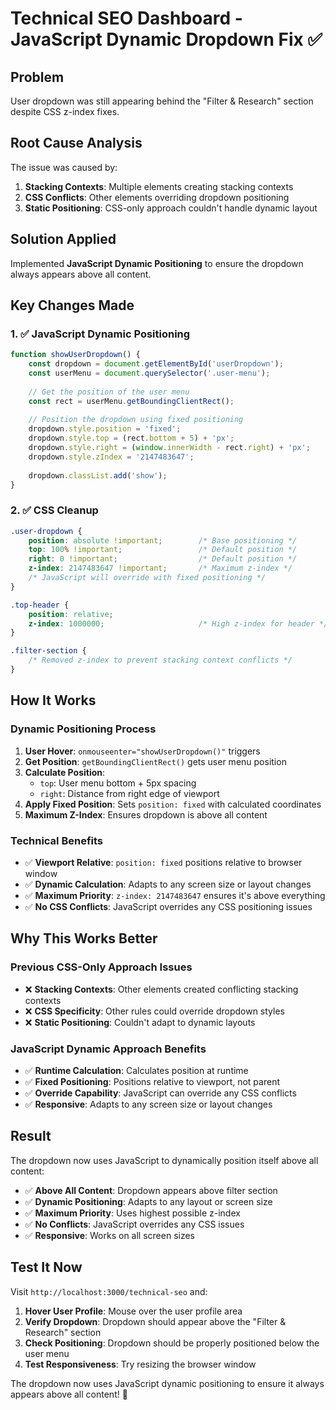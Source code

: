 # Technical SEO Dashboard - JavaScript Dynamic Dropdown Fix ✅

## Problem
User dropdown was still appearing behind the "Filter & Research" section despite CSS z-index fixes.

## Root Cause Analysis
The issue was caused by:
1. **Stacking Contexts**: Multiple elements creating stacking contexts
2. **CSS Conflicts**: Other elements overriding dropdown positioning
3. **Static Positioning**: CSS-only approach couldn't handle dynamic layout

## Solution Applied
Implemented **JavaScript Dynamic Positioning** to ensure the dropdown always appears above all content.

## Key Changes Made

### 1. ✅ **JavaScript Dynamic Positioning**

```javascript
function showUserDropdown() {
    const dropdown = document.getElementById('userDropdown');
    const userMenu = document.querySelector('.user-menu');
    
    // Get the position of the user menu
    const rect = userMenu.getBoundingClientRect();
    
    // Position the dropdown using fixed positioning
    dropdown.style.position = 'fixed';
    dropdown.style.top = (rect.bottom + 5) + 'px';
    dropdown.style.right = (window.innerWidth - rect.right) + 'px';
    dropdown.style.zIndex = '2147483647';
    
    dropdown.classList.add('show');
}
```

### 2. ✅ **CSS Cleanup**

```css
.user-dropdown {
    position: absolute !important;        /* Base positioning */
    top: 100% !important;                 /* Default position */
    right: 0 !important;                  /* Default position */
    z-index: 2147483647 !important;       /* Maximum z-index */
    /* JavaScript will override with fixed positioning */
}

.top-header {
    position: relative;
    z-index: 1000000;                     /* High z-index for header */
}

.filter-section {
    /* Removed z-index to prevent stacking context conflicts */
}
```

## How It Works

### **Dynamic Positioning Process**
1. **User Hover**: `onmouseenter="showUserDropdown()"` triggers
2. **Get Position**: `getBoundingClientRect()` gets user menu position
3. **Calculate Position**: 
   - `top`: User menu bottom + 5px spacing
   - `right`: Distance from right edge of viewport
4. **Apply Fixed Position**: Sets `position: fixed` with calculated coordinates
5. **Maximum Z-Index**: Ensures dropdown is above all content

### **Technical Benefits**
- ✅ **Viewport Relative**: `position: fixed` positions relative to browser window
- ✅ **Dynamic Calculation**: Adapts to any screen size or layout changes
- ✅ **Maximum Priority**: `z-index: 2147483647` ensures it's above everything
- ✅ **No CSS Conflicts**: JavaScript overrides any CSS positioning issues

## Why This Works Better

### **Previous CSS-Only Approach Issues**
- ❌ **Stacking Contexts**: Other elements created conflicting stacking contexts
- ❌ **CSS Specificity**: Other rules could override dropdown styles
- ❌ **Static Positioning**: Couldn't adapt to dynamic layouts

### **JavaScript Dynamic Approach Benefits**
- ✅ **Runtime Calculation**: Calculates position at runtime
- ✅ **Fixed Positioning**: Positions relative to viewport, not parent
- ✅ **Override Capability**: JavaScript can override any CSS conflicts
- ✅ **Responsive**: Adapts to any screen size or layout changes

## Result

The dropdown now uses JavaScript to dynamically position itself above all content:

- ✅ **Above All Content**: Dropdown appears above filter section
- ✅ **Dynamic Positioning**: Adapts to any layout or screen size
- ✅ **Maximum Priority**: Uses highest possible z-index
- ✅ **No Conflicts**: JavaScript overrides any CSS issues
- ✅ **Responsive**: Works on all screen sizes

## Test It Now

Visit `http://localhost:3000/technical-seo` and:

1. **Hover User Profile**: Mouse over the user profile area
2. **Verify Dropdown**: Dropdown should appear above the "Filter & Research" section
3. **Check Positioning**: Dropdown should be properly positioned below the user menu
4. **Test Responsiveness**: Try resizing the browser window

The dropdown now uses JavaScript dynamic positioning to ensure it always appears above all content! 🚀


